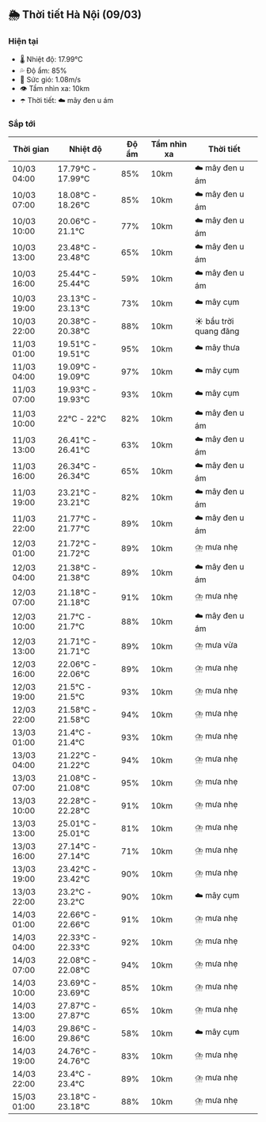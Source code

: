 ## 🌦️ Thời tiết Hà Nội (09/03)

### Hiện tại

- 🌡️ Nhiệt độ: 17.99℃
- 💦 Độ ẩm: 85%
- 💨 Sức gió: 1.08m/s
- 👁️ Tầm nhìn xa: 10km
- ☂️ Thời tiết: ☁️ mây đen u ám

### Sắp tới

| Thời gian | Nhiệt độ | Độ ẩm | Tầm nhìn xa | Thời tiết |
| --- | --- | --- | --- | --- |
| 10/03 04:00 | 17.79℃ - 17.99℃ | 85% | 10km | ☁️ mây đen u ám |
| 10/03 07:00 | 18.08℃ - 18.26℃ | 85% | 10km | ☁️ mây đen u ám |
| 10/03 10:00 | 20.06℃ - 21.1℃ | 77% | 10km | ☁️ mây đen u ám |
| 10/03 13:00 | 23.48℃ - 23.48℃ | 65% | 10km | ☁️ mây đen u ám |
| 10/03 16:00 | 25.44℃ - 25.44℃ | 59% | 10km | ☁️ mây đen u ám |
| 10/03 19:00 | 23.13℃ - 23.13℃ | 73% | 10km | ☁️ mây cụm |
| 10/03 22:00 | 20.38℃ - 20.38℃ | 88% | 10km | ☀️ bầu trời quang đãng |
| 11/03 01:00 | 19.51℃ - 19.51℃ | 95% | 10km | ☁️ mây thưa |
| 11/03 04:00 | 19.09℃ - 19.09℃ | 97% | 10km | ☁️ mây cụm |
| 11/03 07:00 | 19.93℃ - 19.93℃ | 93% | 10km | ☁️ mây cụm |
| 11/03 10:00 | 22℃ - 22℃ | 82% | 10km | ☁️ mây đen u ám |
| 11/03 13:00 | 26.41℃ - 26.41℃ | 63% | 10km | ☁️ mây đen u ám |
| 11/03 16:00 | 26.34℃ - 26.34℃ | 65% | 10km | ☁️ mây đen u ám |
| 11/03 19:00 | 23.21℃ - 23.21℃ | 82% | 10km | ☁️ mây đen u ám |
| 11/03 22:00 | 21.77℃ - 21.77℃ | 89% | 10km | ☁️ mây đen u ám |
| 12/03 01:00 | 21.72℃ - 21.72℃ | 89% | 10km | ⛈️ mưa nhẹ |
| 12/03 04:00 | 21.38℃ - 21.38℃ | 89% | 10km | ☁️ mây đen u ám |
| 12/03 07:00 | 21.18℃ - 21.18℃ | 91% | 10km | ⛈️ mưa nhẹ |
| 12/03 10:00 | 21.7℃ - 21.7℃ | 88% | 10km | ☁️ mây đen u ám |
| 12/03 13:00 | 21.71℃ - 21.71℃ | 89% | 10km | ⛈️ mưa vừa |
| 12/03 16:00 | 22.06℃ - 22.06℃ | 89% | 10km | ⛈️ mưa nhẹ |
| 12/03 19:00 | 21.5℃ - 21.5℃ | 93% | 10km | ⛈️ mưa nhẹ |
| 12/03 22:00 | 21.58℃ - 21.58℃ | 94% | 10km | ⛈️ mưa nhẹ |
| 13/03 01:00 | 21.4℃ - 21.4℃ | 93% | 10km | ⛈️ mưa nhẹ |
| 13/03 04:00 | 21.22℃ - 21.22℃ | 94% | 10km | ⛈️ mưa nhẹ |
| 13/03 07:00 | 21.08℃ - 21.08℃ | 95% | 10km | ⛈️ mưa nhẹ |
| 13/03 10:00 | 22.28℃ - 22.28℃ | 91% | 10km | ⛈️ mưa nhẹ |
| 13/03 13:00 | 25.01℃ - 25.01℃ | 81% | 10km | ⛈️ mưa nhẹ |
| 13/03 16:00 | 27.14℃ - 27.14℃ | 71% | 10km | ⛈️ mưa nhẹ |
| 13/03 19:00 | 23.42℃ - 23.42℃ | 90% | 10km | ⛈️ mưa nhẹ |
| 13/03 22:00 | 23.2℃ - 23.2℃ | 90% | 10km | ☁️ mây cụm |
| 14/03 01:00 | 22.66℃ - 22.66℃ | 91% | 10km | ⛈️ mưa nhẹ |
| 14/03 04:00 | 22.33℃ - 22.33℃ | 92% | 10km | ⛈️ mưa nhẹ |
| 14/03 07:00 | 22.08℃ - 22.08℃ | 94% | 10km | ⛈️ mưa nhẹ |
| 14/03 10:00 | 23.69℃ - 23.69℃ | 85% | 10km | ⛈️ mưa nhẹ |
| 14/03 13:00 | 27.87℃ - 27.87℃ | 65% | 10km | ⛈️ mưa nhẹ |
| 14/03 16:00 | 29.86℃ - 29.86℃ | 58% | 10km | ☁️ mây cụm |
| 14/03 19:00 | 24.76℃ - 24.76℃ | 83% | 10km | ⛈️ mưa nhẹ |
| 14/03 22:00 | 23.4℃ - 23.4℃ | 89% | 10km | ⛈️ mưa nhẹ |
| 15/03 01:00 | 23.18℃ - 23.18℃ | 88% | 10km | ⛈️ mưa nhẹ |
